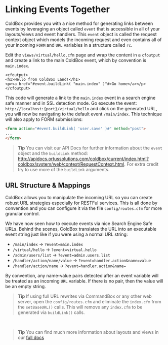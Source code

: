 # Linking Events Together

ColdBox provides you with a nice method for generating links between events by leveraging an object called `event` that is accessible in all of your layouts/views and event handlers.  This `event` object is called the request context object which models the incoming request and even contains all of your incoming `FORM` and `URL` variables in a structure called `rc`.

Edit the `views/virtual/hello.cfm` page and wrap the content in a `cfoutput` and create a link to the main ColdBox event, which by convention is `main.index`.

```
<cfoutput>
<h1>Hello from ColdBox Land!</h1>
<p><a href="#event.buildLink( "main.index" )"#>Go home</a></p></cfoutput>
```

This code will generate a link to the `main.index` event in a search engine safe manner and in SSL detection mode.  Go execute the event: `http://localhost:{port}/virtual/hello` and click on the generated URL, you will now be navigating to the default event `/main/index`.  This technique will also apply to FORM submissions:

```html
<form action="#event.buildLink( 'user.save' )#" method="post">
...
</form>
```


> **Tip** You can visit our API Docs for further information about the `event` object and the `buildLink` method: http://apidocs.ortussolutions.com/coldbox/current/index.html?coldbox/system/web/context/RequestContext.html. For extra credit try to use more of the `buildLink` arguments.

## URL Structure & Mappings

ColdBox allows you to manipulate the incoming URL so you can create robust URL strategies especially for RESTFul services.  This is all done by convention and you can configure it via the file `config/routes.cfm` for more granular control.  

We have now seen how to execute events via nice Search Engine Safe URLs.  Behind the scenes, ColdBox translates the URL into an executable event string just like if you were using a normal URL string:

* `/main/index` -> `?event=main.index`
* `/virtual/hello` -> `?event=virtual.hello`
* `/admin/users/list` -> `?event=admin.users.list`
* `/handler/action/name/value` -> `?event=handler.action&name=value`
* `/handler/action/name` -> `?event=handler.action&name=`


By convention, any name-value pairs detected after an event variable will be treated as an incoming `URL` variable. If there is no pair, then the value will be an empty string.

> **Tip** If using full URL rewrites via CommandBox or any other web server, open the `config/routes.cfm` and eliminate the `index.cfm` from the `setBaseURL()` calls. This will remove any `index.cfm` to be generated via `buildLink()` calls.

<br>

> **Tip** You can find much more information about layouts and views in our [full docs](/full/routing/index.md)





